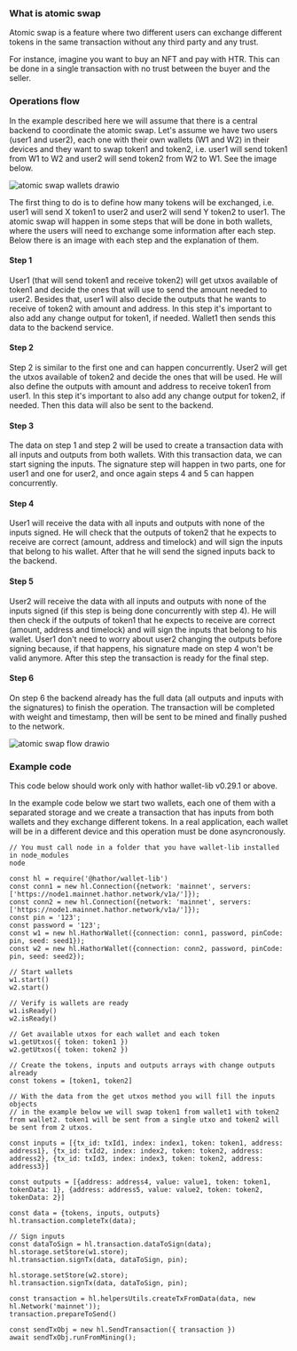 ### What is atomic swap

Atomic swap is a feature where two different users can exchange different tokens in the same transaction without any third party and any trust.

For instance, imagine you want to buy an NFT and pay with HTR. This can be done in a single transaction with no trust between the buyer and the seller.

### Operations flow

In the example described here we will assume that there is a central backend to coordinate the atomic swap. Let's assume we have two users (user1 and user2), each one with their own wallets (W1 and W2) in their devices and they want to swap token1 and token2, i.e. user1 will send token1 from W1 to W2 and user2 will send token2 from W2 to W1. See the image below.

![atomic swap wallets drawio](https://user-images.githubusercontent.com/3298774/145630746-ca4c0011-2e01-4574-8143-f3c64c214f4e.png)

The first thing to do is to define how many tokens will be exchanged, i.e. user1 will send X token1 to user2 and user2 will send Y token2 to user1. The atomic swap will happen in some steps that will be done in both wallets, where the users will need to exchange some information after each step. Below there is an image with each step and the explanation of them.

#### Step 1

User1 (that will send token1 and receive token2) will get utxos available of token1 and decide the ones that will use to send the amount needed to user2. Besides that, user1 will also decide the outputs that he wants to receive of token2 with amount and address. In this step it's important to also add any change output for token1, if needed. Wallet1 then sends this data to the backend service.

#### Step 2

Step 2 is similar to the first one and can happen concurrently. User2 will get the utxos available of token2 and decide the ones that will be used. He will also define the outputs with amount and address to receive token1 from user1. In this step it's important to also add any change output for token2, if needed. Then this data will also be sent to the backend.

#### Step 3

The data on step 1 and step 2 will be used to create a transaction data with all inputs and outputs from both wallets. With this transaction data, we can start signing the inputs. The signature step will happen in two parts, one for user1 and one for user2, and once again steps 4 and 5 can happen concurrently.

#### Step 4

User1 will receive the data with all inputs and outputs with none of the inputs signed. He will check that the outputs of token2 that he expects to receive are correct (amount, address and timelock) and will sign the inputs that belong to his wallet. After that he will send the signed inputs back to the backend.

#### Step 5

User2 will receive the data with all inputs and outputs with none of the inputs signed (if this step is being done concurrently with step 4). He will then check if the outputs of token1 that he expects to receive are correct (amount, address and timelock) and will sign the inputs that belong to his wallet. User1 don't need to worry about user2 changing the outputs before signing because, if that happens, his signature made on step 4 won't be valid anymore. After this step the transaction is ready for the final step.

#### Step 6

On step 6 the backend already has the full data (all outputs and inputs with the signatures) to finish the operation. The transaction will be completed with weight and timestamp, then will be sent to be mined and finally pushed to the network.

![atomic swap flow drawio](https://user-images.githubusercontent.com/3298774/145856624-19ebd557-f160-43d5-9267-60f55e6c4f74.png)

### Example code

This code below should work only with hathor wallet-lib v0.29.1 or above.

In the example code below we start two wallets, each one of them with a separated storage and we create a transaction that has inputs from both wallets and they exchange different tokens. In a real application, each wallet will be in a different device and this operation must be done asyncronously.

```
// You must call node in a folder that you have wallet-lib installed in node_modules
node

const hl = require('@hathor/wallet-lib')
const conn1 = new hl.Connection({network: 'mainnet', servers: ['https://node1.mainnet.hathor.network/v1a/']});
const conn2 = new hl.Connection({network: 'mainnet', servers: ['https://node1.mainnet.hathor.network/v1a/']});
const pin = '123';
const password = '123';
const w1 = new hl.HathorWallet({connection: conn1, password, pinCode: pin, seed: seed1});
const w2 = new hl.HathorWallet({connection: conn2, password, pinCode: pin, seed: seed2});

// Start wallets
w1.start()
w2.start()

// Verify is wallets are ready
w1.isReady()
w2.isReady()

// Get available utxos for each wallet and each token
w1.getUtxos({ token: token1 })
w2.getUtxos({ token: token2 })

// Create the tokens, inputs and outputs arrays with change outputs already
const tokens = [token1, token2]

// With the data from the get utxos method you will fill the inputs objects
// in the example below we will swap token1 from wallet1 with token2 from wallet2. token1 will be sent from a single utxo and token2 will be sent from 2 utxos.

const inputs = [{tx_id: txId1, index: index1, token: token1, address: address1}, {tx_id: txId2, index: index2, token: token2, address: address2}, {tx_id: txId3, index: index3, token: token2, address: address3}]

const outputs = [{address: address4, value: value1, token: token1, tokenData: 1}, {address: address5, value: value2, token: token2, tokenData: 2}]

const data = {tokens, inputs, outputs}
hl.transaction.completeTx(data);

// Sign inputs
const dataToSign = hl.transaction.dataToSign(data);
hl.storage.setStore(w1.store);
hl.transaction.signTx(data, dataToSign, pin);

hl.storage.setStore(w2.store);
hl.transaction.signTx(data, dataToSign, pin);

const transaction = hl.helpersUtils.createTxFromData(data, new hl.Network('mainnet'));
transaction.prepareToSend()

const sendTxObj = new hl.SendTransaction({ transaction })
await sendTxObj.runFromMining();
```

